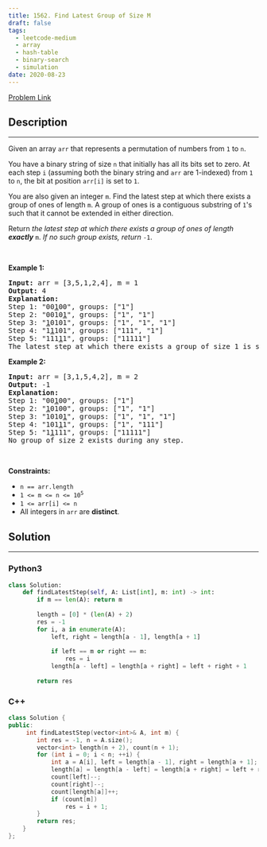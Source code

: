 ```yaml
---
title: 1562. Find Latest Group of Size M
draft: false
tags: 
  - leetcode-medium
  - array
  - hash-table
  - binary-search
  - simulation
date: 2020-08-23
---
```


[Problem Link](https://leetcode.com/problems/find-latest-group-of-size-m/)

## Description

---
<p>Given an array <code>arr</code> that represents a permutation of numbers from <code>1</code> to <code>n</code>.</p>

<p>You have a binary string of size <code>n</code> that initially has all its bits set to zero. At each step <code>i</code> (assuming both the binary string and <code>arr</code> are 1-indexed) from <code>1</code> to <code>n</code>, the bit at position <code>arr[i]</code> is set to <code>1</code>.</p>

<p>You are also given an integer <code>m</code>. Find the latest step at which there exists a group of ones of length <code>m</code>. A group of ones is a contiguous substring of <code>1</code>&#39;s such that it cannot be extended in either direction.</p>

<p>Return <em>the latest step at which there exists a group of ones of length <strong>exactly</strong></em> <code>m</code>. <em>If no such group exists, return</em> <code>-1</code>.</p>

<p>&nbsp;</p>
<p><strong class="example">Example 1:</strong></p>

<pre>
<strong>Input:</strong> arr = [3,5,1,2,4], m = 1
<strong>Output:</strong> 4
<strong>Explanation:</strong> 
Step 1: &quot;00<u>1</u>00&quot;, groups: [&quot;1&quot;]
Step 2: &quot;0010<u>1</u>&quot;, groups: [&quot;1&quot;, &quot;1&quot;]
Step 3: &quot;<u>1</u>0101&quot;, groups: [&quot;1&quot;, &quot;1&quot;, &quot;1&quot;]
Step 4: &quot;1<u>1</u>101&quot;, groups: [&quot;111&quot;, &quot;1&quot;]
Step 5: &quot;111<u>1</u>1&quot;, groups: [&quot;11111&quot;]
The latest step at which there exists a group of size 1 is step 4.
</pre>

<p><strong class="example">Example 2:</strong></p>

<pre>
<strong>Input:</strong> arr = [3,1,5,4,2], m = 2
<strong>Output:</strong> -1
<strong>Explanation:</strong> 
Step 1: &quot;00<u>1</u>00&quot;, groups: [&quot;1&quot;]
Step 2: &quot;<u>1</u>0100&quot;, groups: [&quot;1&quot;, &quot;1&quot;]
Step 3: &quot;1010<u>1</u>&quot;, groups: [&quot;1&quot;, &quot;1&quot;, &quot;1&quot;]
Step 4: &quot;101<u>1</u>1&quot;, groups: [&quot;1&quot;, &quot;111&quot;]
Step 5: &quot;1<u>1</u>111&quot;, groups: [&quot;11111&quot;]
No group of size 2 exists during any step.
</pre>

<p>&nbsp;</p>
<p><strong>Constraints:</strong></p>

<ul>
	<li><code>n == arr.length</code></li>
	<li><code>1 &lt;= m &lt;= n &lt;= 10<sup>5</sup></code></li>
	<li><code>1 &lt;= arr[i] &lt;= n</code></li>
	<li>All integers in <code>arr</code> are <strong>distinct</strong>.</li>
</ul>


## Solution

---
### Python3
``` py title='find-latest-group-of-size-m'
class Solution:
    def findLatestStep(self, A: List[int], m: int) -> int:
        if m == len(A): return m
        
        length = [0] * (len(A) + 2)
        res = -1
        for i, a in enumerate(A):
            left, right = length[a - 1], length[a + 1]
        
            if left == m or right == m:
                res = i
            length[a - left] = length[a + right] = left + right + 1
        
        return res
```
### C++
``` cpp title='find-latest-group-of-size-m'
class Solution {
public:
     int findLatestStep(vector<int>& A, int m) {
        int res = -1, n = A.size();
        vector<int> length(n + 2), count(n + 1);
        for (int i = 0; i < n; ++i) {
            int a = A[i], left = length[a - 1], right = length[a + 1];
            length[a] = length[a - left] = length[a + right] = left + right + 1;
            count[left]--;
            count[right]--;
            count[length[a]]++;
            if (count[m])
                res = i + 1;
        }
        return res;
    }
};
```

